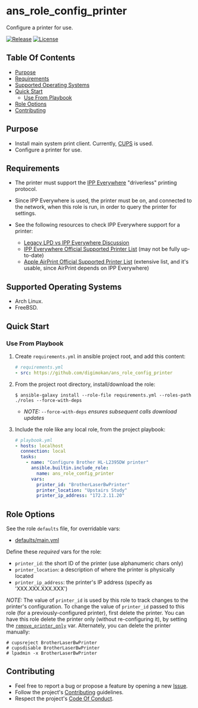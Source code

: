 # ans_role_config_printer

Configure a printer for use.

[![Release](https://img.shields.io/github/release/digimokan/ans_role_config_printer.svg?label=release)](https://github.com/digimokan/ans_role_config_printer/releases/latest "Latest Release Notes")
[![License](https://img.shields.io/badge/license-MIT-blue.svg?label=license)](LICENSE.md "Project License")

## Table Of Contents

* [Purpose](#purpose)
* [Requirements](#requirements)
* [Supported Operating Systems](#supported-operating-systems)
* [Quick Start](#quick-start)
    * [Use From Playbook](#use-from-playbook)
* [Role Options](#role-options)
* [Contributing](#contributing)

## Purpose

* Install main system print client. Currently, [CUPS](https://www.cups.org/) is
  used.
* Configure a printer for use.

## Requirements

* The printer must support the
  [IPP Everywhere](https://www.pwg.org/ipp/everywhere.html) "driverless"
  printing protocol.

* Since IPP Everywhere is used, the printer must be on, and connected to the
  network, when this role is run, in order to query the printer for settings.

* See the following resources to check IPP Everywhere support for a printer:

    * [Legacy LPD vs IPP Everywhere Discussion](https://askubuntu.com/a/1102132)
    * [IPP Everywhere Official Supported Printer List](https://www.pwg.org/printers/)
      (may not be fully up-to-date)
    * [Apple AirPrint Official Supported Printer List](https://support.apple.com/en-us/HT201311#printers)
      (extensive list, and it's usable, since AirPrint depends on IPP Everywhere)

## Supported Operating Systems

* Arch Linux.
* FreeBSD.

## Quick Start

### Use From Playbook

1. Create `requirements.yml` in ansible project root, and add this content:

   ```yaml
   # requirements.yml
   - src: https://github.com/digimokan/ans_role_config_printer
   ```

2. From the project root directory, install/download the role:

   ```shell
   $ ansible-galaxy install --role-file requirements.yml --roles-path ./roles --force-with-deps
   ```

   * _NOTE:_ `--force-with-deps` _ensures subsequent calls download updates_

3. Include the role like any local role, from the project playbook:

   ```yaml
   # playbook.yml
   - hosts: localhost
     connection: local
     tasks:
       - name: "Configure Brother HL-L2395DW printer"
         ansible.builtin.include_role:
           name: ans_role_config_printer
         vars:
           printer_id: "BrotherLaserBwPrinter"
           printer_location: "Upstairs Study"
           printer_ip_address: "172.2.11.20"
   ```

## Role Options

See the role `defaults` file, for overridable vars:

  * [defaults/main.yml](../defaults/main.yml)

Define these _required_ vars for the role:

  * `printer_id`: the short ID of the printer (use alphanumeric chars only)
  * `printer_location`: a description of where the printer is physically located
  * `printer_ip_address`: the printer's IP address (specify as 'XXX.XXX.XXX.XXX')

_NOTE:_ The value of `printer_id` is used by this role to track changes to the
printer's configuration. To change the value of `printer_id` passed to this role
(for a previously-configured printer), first delete the printer. You can have
this role delete the printer only (without re-configuring it), by setting the
[`remove_printer_only`](../defaults/main.yml) var. Alternately, you can delete
the printer manually:

   ```shell
   # cupsreject BrotherLaserBwPrinter
   # cupsdisable BrotherLaserBwPrinter
   # lpadmin -x BrotherLaserBwPrinter
   ```

## Contributing

* Feel free to report a bug or propose a feature by opening a new
  [Issue](https://github.com/digimokan/ans_role_config_printer/issues).
* Follow the project's [Contributing](CONTRIBUTING.md) guidelines.
* Respect the project's [Code Of Conduct](CODE_OF_CONDUCT.md).


